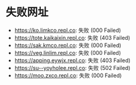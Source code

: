 # 失败网址
- https://ko.limkco.repl.co: 失败 (000
Failed)
- https://tote.kaikaixin.repl.co: 失败 (403
Failed)
- https://sak.kmco.repl.co: 失败 (000
Failed)
- https://veg.linlim.repl.co: 失败 (000
Failed)
- https://apping.eywjx.repl.co: 失败 (403
Failed)
- https://su--yoyholee.repl.co: 失败 (502
Failed)
- https://moo.zxco.repl.co: 失败 (000
Failed)

